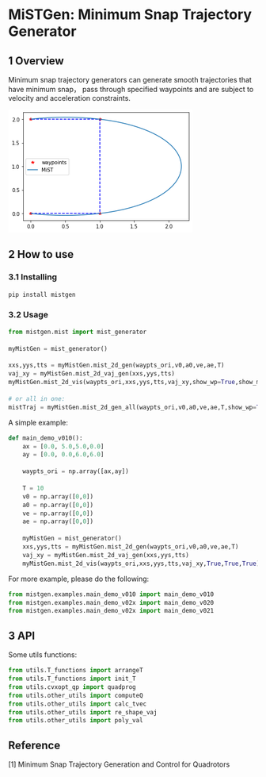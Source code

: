# MiSTGen: Minimum Snap Trajectory Generator

## 1 Overview

Minimum snap trajectory generators can generate smooth trajectories that have minimum snap， pass through specified waypoints and are subject to velocity and acceleration constraints.

![](figs/fig1.png)

## 2 How to use

### 3.1 Installing

```shell
pip install mistgen
```

### 3.2 Usage

```python
from mistgen.mist import mist_generator

myMistGen = mist_generator()

xxs,yys,tts = myMistGen.mist_2d_gen(waypts_ori,v0,a0,ve,ae,T)
vaj_xy = myMistGen.mist_2d_vaj_gen(xxs,yys,tts)
myMistGen.mist_2d_vis(waypts_ori,xxs,yys,tts,vaj_xy,show_wp=True,show_mist_xy=True,show_avj=True,same_plot=False)

# or all in one:
mistTraj = myMistGen.mist_2d_gen_all(waypts_ori,v0,a0,ve,ae,T,show_wp=True,show_mist_xy=True,show_avj=False,same_plot=False)
```

A simple example: 

```python
def main_demo_v010():
	ax = [0.0, 5.0,5.0,0.0]
    ay = [0.0, 0.0,6.0,6.0]
    
    waypts_ori = np.array([ax,ay])
    
    T = 10
    v0 = np.array([0,0])
    a0 = np.array([0,0])
    ve = np.array([0,0])
    ae = np.array([0,0])
    
    myMistGen = mist_generator()
    xxs,yys,tts = myMistGen.mist_2d_gen(waypts_ori,v0,a0,ve,ae,T)
    vaj_xy = myMistGen.mist_2d_vaj_gen(xxs,yys,tts)
    myMistGen.mist_2d_vis(waypts_ori,xxs,yys,tts,vaj_xy,True,True,True)
```

For more example, please do the following:

```python
from mistgen.examples.main_demo_v010 import main_demo_v010
from mistgen.examples.main_demo_v02x import main_demo_v020
from mistgen.examples.main_demo_v02x import main_demo_v021
```

## 3 API

Some utils functions:

```python
from utils.T_functions import arrangeT
from utils.T_functions import init_T
from utils.cvxopt_qp import quadprog
from utils.other_utils import computeQ
from utils.other_utils import calc_tvec
from utils.other_utils import re_shape_vaj
from utils.other_utils import poly_val
```

## Reference

[1] Minimum Snap Trajectory Generation and Control for Quadrotors

